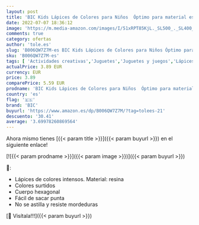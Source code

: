 ```yaml
---
layout: post
title: 'BIC Kids Lápices de Colores para Niños  Óptimo para material escolar Tropicolors  Colores Surtidos  2 9mm  Material Escolar  Blíster de 24'
date: 2022-07-07 18:36:12
image: 'https://m.media-amazon.com/images/I/51xRPT85KjL._SL500_._SL400_.jpg'
comments: true
category: ofertas
author: 'tole.es'
slug: 'B006QW7Z7M-es BIC Kids Lápices de Colores para Niños Óptimo para...'
sku: 'B006QW7Z7M-es'
tags: [ 'Actividades creativas','Juguetes','Juguetes y juegos','Lápices de colores para niños','Material de escritura y dibujo para niños','bic','escolar','lápices','material','🇪🇸', ]
actualPrice: 3.89 EUR
currency: EUR
price: 3.89
comparePrice: 5.59 EUR
prodname: 'BIC Kids Lápices de Colores para Niños  Óptimo para material escolar Tropicolors  Colores Surtidos  2 9mm  Material Escolar  Blíster de 24'
country: 'es'
flag: '🇪🇸'
brand: 'BIC'
buyurl: 'https://www.amazon.es/dp/B006QW7Z7M/?tag=tolees-21'
descuento: '30.41'
average: '3.69978260869564'
---
```


Ahora mismo tienes [{{< param title >}}]({{< param buyurl >}}) en el siguiente enlace!

[![{{< param prodname >}}]({{< param image >}})]({{< param buyurl >}})

🔎:

- Lápices de colores intensos. Material: resina
- Colores surtidos
- Cuerpo hexagonal
- Fácil de sacar punta
- No se astilla y resiste mordeduras

[🛒 Visítala!!!]({{< param buyurl >}})
